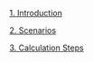 [1. Introduction](https://github.com/FableCalculator/DocumentationWiki/wiki/1_Introduction)

[2. Scenarios](https://github.com/FableCalculator/DocumentationWiki/wiki/2_Scenarios)

[3. Calculation Steps](https://github.com/FableCalculator/DocumentationWiki/wiki/3_Calculation-Steps)